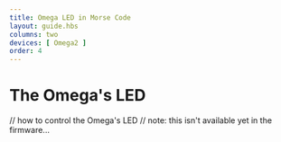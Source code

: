```yaml
---
title: Omega LED in Morse Code
layout: guide.hbs
columns: two
devices: [ Omega2 ]
order: 4
---
```



# The Omega's LED

// how to control the Omega's LED
// note: this isn't available yet in the firmware... 


